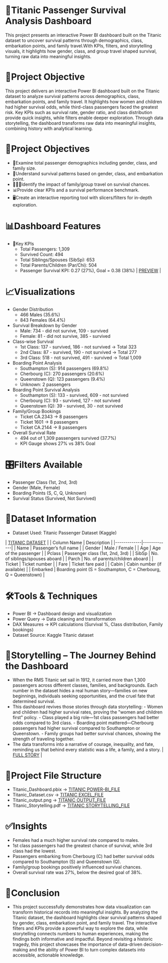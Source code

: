 # 🚢Titanic Passenger Survival Analysis Dashboard
This project presents an interactive Power BI dashboard built on the Titanic dataset to uncover survival patterns through demographics, class, embarkation points,
and family travel.With KPIs, filters, and storytelling visuals, it highlights how gender, class, and group travel shaped survival, turning raw data into meaningful 
insights.

# 📌Project Objective 
This project delivers an interactive Power BI dashboard built on the Titanic dataset to analyze survival patterns across demographics, class, embarkation points, and 
family travel. It highlights how women and children had higher survival odds, while third-class passengers faced the greatest risk. Key KPIs such as survival rate, 
gender ratio, and class distribution provide quick insights, while filters enable deeper exploration. Through data storytelling, the dashboard transforms raw data 
into meaningful insights, combining history with analytical learning.

# 🎯Project Objectives
  - 👥Examine total passenger demographics including gender, class, and family size.
  - 🧭Understand survival patterns based on gender, class, and embarkation point. 
  - 👨‍👩‍👧Identify the impact of family/group travel on survival chances.
  - 📊Provide clear KPIs and a survival performance benchmark.
  - 🖥️Create an interactive reporting tool with slicers/filters for in-depth exploration.

# 📊Dashboard Features
  - 🔑Key KPIs
       - Total Passengers: 1,309
       - Survived Count: 494
       - Total Siblings/Spouses (SibSp): 653
       - Total Parents/Children (Par/Chi): 504
       - Passenger Survival KPI: 0.27 (27%), Goal = 0.38 (38%)
       | <a href = "https://github.com/SathishRamachandran1975/-Titanic-Passenger-Survival-Analysis-Dashboard-/blob/main/Titanic_output.png">PREVIEW</a> | 

# 📈Visualizations
  - Gender Distribution
       - 466 Males (35.6%)
       - 843 Females (64.4%)
  - Survival Breakdown by Gender
       - Male: 734 - did not survive, 109 - survived
       - Female: 81 - did not survive, 385 - survived
  - Class-wise Survival
       - 1st Class: 137 - survived, 186 - not survived → Total 323
       - 2nd Class: 87 - survived, 190 - not survived → Total 277
       - 3rd Class: 518 - not survived, 491 - survived → Total 1,009
  - Boarding Point Analysis
       - Southampton (S): 914 passengers (69.8%)
       - Cherbourg (C): 270 passengers (20.6%)
       - Queenstown (Q): 123 passengers (9.4%)
       - Unknown: 2 passengers
  - Boarding Point Survival Analysis
       - Southampton (S): 133 - survived, 609 - not survived
       - Cherbourg (C): 93 - survived, 127 - not survived
       - Queenstown (Q): 39 - survived, 30 - not survived
  - Family/Group Bookings
       - Ticket CA.2343 → 8 passengers
       - Ticket 1601 → 8 passengers
       - Ticket CA.2144 → 8 passengers
  - Overall Survival Rate
       - 494 out of 1,309 passengers survived (37.7%)
       - KPI Gauge shows 27% vs 38% Goal
   
# 🎛️Filters Available
  - Passenger Class (1st, 2nd, 3rd)
  - Gender (Male, Female)
  - Boarding Points (S, C, Q, Unknown)
  - Survival Status (Survived, Not Survived)

# 📂Dataset Information
  - Dataset Used: Titanic Passenger Dataset (Kaggle)

  | <a href ="https://github.com/SathishRamachandran1975/-Titanic-Passenger-Survival-Analysis-Dashboard-/blob/main/CLEANED_TITANIC.csv">TITANIC DATASET</a> |
  | Column Name | Description |
  |-------------|-------------|
  | Name        | Passenger’s full name |
  | Gender      | Male / Female |
  | Age         | Age of the passenger | 
  | Pclass      | Passenger class (1st, 2nd, 3rd) |
  | SibSp       | No. of siblings/spouses aboard |
  | Parch       | No. of parents/children aboard |
  | Ticket      | Ticket number |
  | Fare        | Ticket fare paid |
  | Cabin       | Cabin number (if available) |
  | Embarked    | Boarding point (S = Southampton, C = Cherbourg, Q = Queenstown) |

# 🛠️Tools & Techniques
   - Power BI → Dashboard design and visualization
   - Power Query → Data cleaning and transformation
   - DAX Measures → KPI calculations (Survival %, Class distribution, Family bookings)
   - Dataset Source: Kaggle Titanic dataset

# 📖Storytelling – The Journey Behind the Dashboard
   - When the RMS Titanic set sail in 1912, it carried more than 1,300 passengers across different classes, families, and backgrounds.
     Each number in the dataset hides a real human story—families on new beginnings, individuals seeking opportunities, and the cruel
     fate that determined survival.
   - This dashboard revives those stories through data storytelling:
          - Women and children had higher survival rates, proving the "women and children first" policy.
          - Class played a big role—1st class passengers had better odds compared to 3rd class.
          - Boarding point mattered—Cherbourg passengers had higher survival compared to Southampton or Queenstown.
          - Family groups had better survival chances, showing the strength of traveling together.
   - The data transforms into a narrative of courage, inequality, and fate, reminding us that behind every statistic was a life, a family, and a story.
   | <a href = "https://github.com/SathishRamachandran1975/-Titanic-Passenger-Survival-Analysis-Dashboard-/blob/main/Titanic_Storytelling.pdf">FULL STORY</a> |

# 📁Project File Structure
   - Titanic_Dashboard.pbix → <a href ="https://github.com/SathishRamachandran1975/-Titanic-Passenger-Survival-Analysis-Dashboard-/blob/main/Titanic_Project.pbix">TITANIC POWER-BI_FILE</a>
   - Titanic_Dataset.csv → <a href ="https://github.com/SathishRamachandran1975/-Titanic-Passenger-Survival-Analysis-Dashboard-/blob/main/CLEANED_TITANIC.csv">TITANIC EXCEL_FILE</a>
   - Titanic_output.png →  <a href = "https://github.com/SathishRamachandran1975/-Titanic-Passenger-Survival-Analysis-Dashboard-/blob/main/Titanic_output.png">TITANIC OUTPUT_FILE</a>
   - Titanic_Storytelling.pdf → <a href = "https://github.com/SathishRamachandran1975/-Titanic-Passenger-Survival-Analysis-Dashboard-/blob/main/Titanic_Storytelling.pdf">TITANIC STORYTELLING_FILE</a>

# ✅Insights
  - Females had a much higher survival rate compared to males.
  - 1st class passengers had the greatest chance of survival, while 3rd class had the lowest.
  - Passengers embarking from Cherbourg (C) had better survival odds compared to Southampton (S) and Queenstown (Q).
  - Family/group bookings positively influenced survival chances.
  - Overall survival rate was 27%, below the desired goal of 38%.

# 📝Conclusion
  - This project successfully demonstrates how data visualization can transform historical records into meaningful insights. By analyzing the Titanic dataset, the dashboard
    highlights clear survival patterns shaped by gender, class, embarkation point, and family travel. The interactive filters and KPIs provide a powerful way to explore the
    data, while storytelling connects numbers to human experiences, making the findings both informative and impactful. Beyond revisiting a historic tragedy, this project
    showcases the importance of data-driven decision-making and the ability of Power BI to turn complex datasets into accessible, actionable knowledge.
